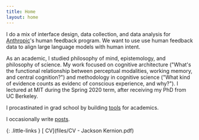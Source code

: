 ```yaml
---
title: Home
layout: home
---
```


I do a mix of interface design, data collection, and data analysis for [Anthropic](https://www.anthropic.com)'s human feedback program. We want to use use human feedback data to align large language models with human intent.

As an academic, I studied philosophy of mind, epistemology, and philosophy of science. My work focused on cognitive architecture ("What's the functional relationship between perceptual modalities, working memory, and central cognition?") and methodology in cognitive science ("What kind of evidence counts as evidenc of conscious experience, and why?"). I lectured at MIT during the Spring 2020 term, after receiving my PhD from UC Berkeley.

I procastinated in grad school by building [tools](/tools) for academics.

I occasionally write [posts](posts/I-Blew-The-Whistle-On-John-Searle.html).

{: .little-links }
[<i class="fa fa-file-o" aria-hidden="true"></i> CV](files/CV - Jackson Kernion.pdf)

<!-- 

Later...
- "Some things I imagine a visitor to the website might want to know about me:"
	- I grew up in Pittsburgh, PA, where I ran cross country and sang in musicals at a giant suburban public high school.
	- I went to Harvard for undergrad, where I graduated in 2012 with a philosophy degree in the interdisciplinary Mind, Brain, and Behavior program.
		- In addition to leading that program's undergrad extracurricular organization (HSMBB) ...
		- "I have a background in software engineering..."
		- Acting/ a capella
		- (Met my future wife)
	- After sophomore year, I traveled through Nepal 
- Hobbies/interests?
- "I graduated from Harvard in 2012 with MBB degree
- "I have a background in software engineering..."

-->
